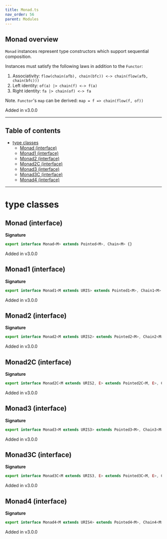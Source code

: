 ```yaml
---
title: Monad.ts
nav_order: 56
parent: Modules
---
```


## Monad overview

`Monad` instances represent type constructors which support sequential composition.

Instances must satisfy the following laws in addition to the `Functor`:

1. Associativity: `flow(chain(afb), chain(bfc)) <-> chain(flow(afb, chain(bfc)))`
2. Left identity: `of(a) |> chain(f) <-> f(a)`
3. Right identity: `fa |> chain(of) <-> fa`

Note. `Functor`'s `map` can be derived: `map = f => chain(flow(f, of))`

Added in v3.0.0

---

<h2 class="text-delta">Table of contents</h2>

- [type classes](#type-classes)
  - [Monad (interface)](#monad-interface)
  - [Monad1 (interface)](#monad1-interface)
  - [Monad2 (interface)](#monad2-interface)
  - [Monad2C (interface)](#monad2c-interface)
  - [Monad3 (interface)](#monad3-interface)
  - [Monad3C (interface)](#monad3c-interface)
  - [Monad4 (interface)](#monad4-interface)

---

# type classes

## Monad (interface)

**Signature**

```ts
export interface Monad<M> extends Pointed<M>, Chain<M> {}
```

Added in v3.0.0

## Monad1 (interface)

**Signature**

```ts
export interface Monad1<M extends URIS> extends Pointed1<M>, Chain1<M> {}
```

Added in v3.0.0

## Monad2 (interface)

**Signature**

```ts
export interface Monad2<M extends URIS2> extends Pointed2<M>, Chain2<M> {}
```

Added in v3.0.0

## Monad2C (interface)

**Signature**

```ts
export interface Monad2C<M extends URIS2, E> extends Pointed2C<M, E>, Chain2C<M, E> {}
```

Added in v3.0.0

## Monad3 (interface)

**Signature**

```ts
export interface Monad3<M extends URIS3> extends Pointed3<M>, Chain3<M> {}
```

Added in v3.0.0

## Monad3C (interface)

**Signature**

```ts
export interface Monad3C<M extends URIS3, E> extends Pointed3C<M, E>, Chain3C<M, E> {}
```

Added in v3.0.0

## Monad4 (interface)

**Signature**

```ts
export interface Monad4<M extends URIS4> extends Pointed4<M>, Chain4<M> {}
```

Added in v3.0.0

